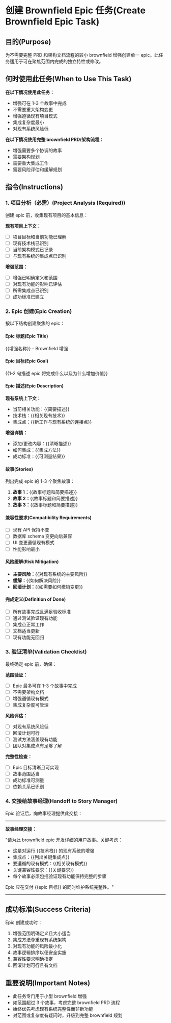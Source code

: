 # 创建 Brownfield Epic 任务(Create Brownfield Epic Task)

## 目的(Purpose)

为不需要完整 PRD 和架构文档流程的较小 brownfield 增强创建单一 epic。此任务适用于可在聚焦范围内完成的独立特性或修改。

## 何时使用此任务(When to Use This Task)

**在以下情况使用此任务：**

- 增强可在 1-3 个故事中完成
- 不需要重大架构变更
- 增强遵循现有项目模式
- 集成复杂度最小
- 对现有系统风险低

**在以下情况使用完整 brownfield PRD/架构流程：**

- 增强需要多个协调的故事
- 需要架构规划
- 需要重大集成工作
- 需要风险评估和缓解规划

## 指令(Instructions)

### 1. 项目分析（必需）(Project Analysis (Required))

创建 epic 前，收集现有项目的基本信息：

**现有项目上下文：**

- [ ] 项目目标和当前功能已理解
- [ ] 现有技术栈已识别
- [ ] 当前架构模式已记录
- [ ] 与现有系统的集成点已识别

**增强范围：**

- [ ] 增强已明确定义和范围
- [ ] 对现有功能的影响已评估
- [ ] 所需集成点已识别
- [ ] 成功标准已建立

### 2. Epic 创建(Epic Creation)

按以下结构创建聚焦的 epic：

#### Epic 标题(Epic Title)

{{增强名称}} - Brownfield 增强

#### Epic 目标(Epic Goal)

{{1-2 句描述 epic 将完成什么以及为什么增加价值}}

#### Epic 描述(Epic Description)

**现有系统上下文：**

- 当前相关功能：{{简要描述}}
- 技术栈：{{相关现有技术}}
- 集成点：{{新工作与现有系统的连接点}}

**增强详情：**

- 添加/更改内容：{{清晰描述}}
- 如何集成：{{集成方法}}
- 成功标准：{{可测量结果}}

#### 故事(Stories)

列出完成 epic 的 1-3 个聚焦故事：

1. **故事 1：**{{故事标题和简要描述}}
2. **故事 2：**{{故事标题和简要描述}}
3. **故事 3：**{{故事标题和简要描述}}

#### 兼容性要求(Compatibility Requirements)

- [ ] 现有 API 保持不变
- [ ] 数据库 schema 变更向后兼容
- [ ] UI 变更遵循现有模式
- [ ] 性能影响最小

#### 风险缓解(Risk Mitigation)

- **主要风险：**{{对现有系统的主要风险}}
- **缓解：**{{如何解决风险}}
- **回滚计划：**{{如需要如何撤销变更}}

#### 完成定义(Definition of Done)

- [ ] 所有故事完成且满足验收标准
- [ ] 通过测试验证现有功能
- [ ] 集成点正常工作
- [ ] 文档适当更新
- [ ] 现有功能无回归

### 3. 验证清单(Validation Checklist)

最终确定 epic 前，确保：

**范围验证：**

- [ ] Epic 最多可在 1-3 个故事中完成
- [ ] 不需要架构文档
- [ ] 增强遵循现有模式
- [ ] 集成复杂度可管理

**风险评估：**

- [ ] 对现有系统风险低
- [ ] 回滚计划可行
- [ ] 测试方法涵盖现有功能
- [ ] 团队对集成点有足够了解

**完整性检查：**

- [ ] Epic 目标清晰且可实现
- [ ] 故事范围适当
- [ ] 成功标准可测量
- [ ] 依赖关系已识别

### 4. 交接给故事经理(Handoff to Story Manager)

Epic 验证后，向故事经理提供此交接：

---

**故事经理交接：**

"请为此 brownfield epic 开发详细的用户故事。关键考虑：

- 这是对运行 {{技术栈}} 的现有系统的增强
- 集成点：{{列出关键集成点}}
- 要遵循的现有模式：{{相关现有模式}}
- 关键兼容性要求：{{关键要求}}
- 每个故事必须包括验证现有功能保持完整的步骤

Epic 应在交付 {{epic 目标}} 的同时维护系统完整性。"

---

## 成功标准(Success Criteria)

Epic 创建成功时：

1. 增强范围明确定义且大小适当
2. 集成方法尊重现有系统架构
3. 对现有功能的风险最小化
4. 故事逻辑排序以便安全实施
5. 兼容性要求明确指定
6. 回滚计划可行且有文档

## 重要说明(Important Notes)

- 此任务专门用于小型 brownfield 增强
- 如范围超过 3 个故事，考虑完整 brownfield PRD 流程
- 始终优先考虑现有系统完整性而非新功能
- 对范围或复杂度有疑问时，升级到完整 brownfield 规划
